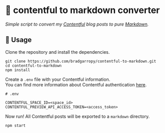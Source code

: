 # 🔻 contentful to markdown converter

_Simple script to convert my [Contentful][1] blog posts to pure [Markdown][2]._

## 🥑 Usage

Clone the repository and install the dependencies.

```
git clone https://github.com/bradgarropy/contentful-to-markdown.git
cd contentful-to-markdown
npm install
```

Create a `.env` file with your Contentful information.  
You can find more information about Contentful authentication [here][3].

```
# .env

CONTENTFUL_SPACE_ID=<space_id>
CONTENTFUL_PREVIEW_API_ACCESS_TOKEN=<access_token>
```

Now run! All Contentful posts will be exported to a `markdown` directory.

```
npm start
```

[1]: https://www.contentful.com
[2]: https://www.markdownguide.org
[3]: https://www.contentful.com/developers/docs/references/authentication/#the-delivery-and-preview-api
